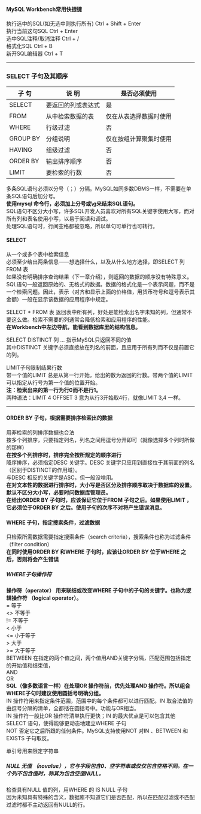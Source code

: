 #### MySQL Workbench常用快捷键
执行选中的SQL(如无选中则执行所有) Ctrl + Shift + Enter  
执行当前这句SQL  Ctrl + Enter  
选中SQL注释/取消注释 Ctrl + /  
格式化SQL Ctrl + B  
新开SQL编辑器 Ctrl + T

-----------

### SELECT 子句及其顺序
|子 句	|说 明|是否必须使用
|--|--|--|
|SELECT	|要返回的列或表达式	|是
|FROM	|从中检索数据的表	|仅在从表选择数据时使用
|WHERE	|行级过滤	|否
|GROUP BY	|分组说明	|仅在按组计算聚集时使用
|HAVING	|组级过滤	|否
|ORDER BY	|输出排序顺序	|否
|LIMIT	|要检索的行数	|否

多条SQL语句必须以分号（；）分隔。MySQL如同多数DBMS一样，不需要在单条SQL语句后加分号。  
**使用mysql 命令行，必须加上分号或\g来结束SQL语句。**  
SQL语句不区分大小写，许多SQL开发人员喜欢对所有SQL关键字使用大写，而对所有列和表名使用小写，以易于阅读和调试。  
处理SQL语句时，行间空格都被忽略，所以单句可单行也可转行。
#### SELECT
从一个或多个表中检索信息  
必须至少给出两条信息——想选择什么，以及从什么地方选择，即SELECT 列 FROM 表  
如果没有明确排序查询结果（下一章介绍），则返回的数据的顺序没有特殊意义。  
SQL语句一般返回原始的、无格式的数据。数据的格式化是一个表示问题，而不是一个检索问题。因此，表示（对齐和显示上面的价格值，用货币符号和逗号表示其金额）一般在显示该数据的应用程序中规定。

SELECT * FROM 表
返回表中所有列，好处是能检索出名字未知的列，但通常不要这么做。检索不需要的列通常会降低检索和应用程序的性能。  
**在Workbench中左边导航，能看到数据库里的结构信息。**

SELECT DISTINCT 列 ...
指示MySQL只返回不同的值  
其中DISTINCT 关键字必须直接放在列名的前面，且应用于所有列而不仅是前置它的列。

LIMIT子句限制结果行数  
带一个值的LIMIT 总是从第一行开始，给出的数为返回的行数。带两个值的LIMIT 可以指定从行号为第一个值的位置开始。  
**注：检索出来的第一行为行0而不是行1。**  
两种语法：LIMIT 4 OFFSET 3 意为从行3开始取4行，就像LIMIT 3,4 一样。

---------------

#### ORDER BY 子句，根据需要排序检索出的数据
用非检索的列排序数据也合法  
按多个列排序，只要指定列名，列名之间用逗号分开即可（就像选择多个列时所做的那样）  
**在按多个列排序时，排序完全按所规定的顺序进行**  
降序排序，必须指定DESC 关键字。DESC 关键字只应用到直接位于其前面的列名（区别于DISTINCT的作用域）。  
与DESC 相反的关键字是ASC，但一般没啥用。  
**在对文本性的数据进行排序时，大小写是否区分及排序顺序取决于数据库的设置。  
默认不区分大小写，必要时问数据库管理员。  
在给出ORDER BY 子句时，应该保证它位于FROM 子句之后。如果使用LIMIT ，它必须位于ORDER BY 之后。使用子句的次序不对将产生错误消息。**

#### WHERE 子句，指定搜索条件，过滤数据
只检索所需数据需要指定搜索条件（search criteria），搜索条件也称为过滤条件（filter condition）  
**在同时使用ORDER BY 和WHERE 子句时，应该让ORDER BY 位于WHERE 之后，否则将会产生错误**  
##### WHERE子句操作符
**操作符（operator） 用来联结或改变WHERE 子句中的子句的关键字。也称为逻辑操作符 （logical operator）。**  
=	等于  
<>	不等于  
!=	不等于  
<	小于  
<=	小于等于  
\>	大于  
\>=	大于等于  
BETWEEN	在指定的两个值之间，两个值用AND关键字分隔，匹配范围包括指定的开始值和结束值，  
AND  
OR  
**SQL（像多数语言一样）在处理OR 操作符前，优先处理AND 操作符。所以组合WHERE子句时建议使用圆括号明确分组。**  
IN 操作符用来指定条件范围，范围中的每个条件都可以进行匹配。IN 取合法值的由逗号分隔的清单，全都括在圆括号中。功能与OR相当。  
IN 操作符一般比OR 操作符清单执行更快；IN 的最大优点是可以包含其他SELECT 语句，使得能够更动态地建立WHERE 子句  
NOT 否定它之后所跟的任何条件。MySQL支持使用NOT 对IN 、BETWEEN 和EXISTS 子句取反。

单引号用来限定字符串

##### NULL 无值 （novalue），它与字段包含0、空字符串或仅仅包含空格不同。在一个列不包含值时，称其为包含空值NULL。
检查具有NULL 值的列，用WHERE 的 IS NULL 子句  
因为未知具有特殊的含义，数据库不知道它们是否匹配，所以在匹配过滤或不匹配过滤时都不主动返回有NULL的行。
